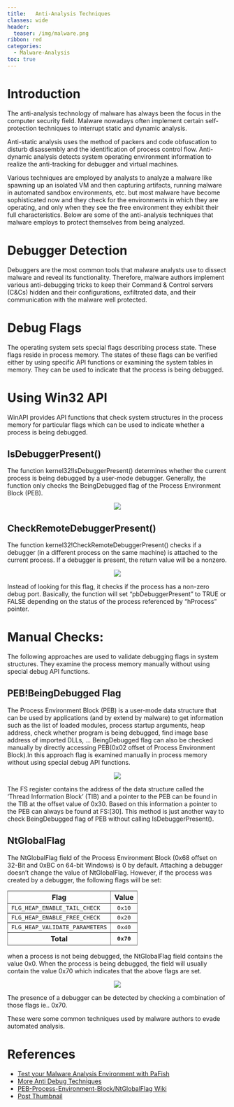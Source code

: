 ```yaml
---
title:   Anti-Analysis Techniques
classes: wide
header:
  teaser: /img/malware.png
ribbon: red
categories:
  - Malware-Analysis
toc: true
---
```


# Introduction
   The anti-analysis technology of malware has always been the focus in the computer security field. 
   Malware nowadays often implement certain self-protection techniques to interrupt static and dynamic analysis. 

   Anti-static analysis uses the method of packers and code obfuscation to disturb disassembly and the identification of process control flow. 
   Anti-dynamic analysis detects system operating environment information to realize the anti-tracking for debugger and virtual machines.

   Various techniques are employed by analysts to analyze a malware like spawning up an isolated VM and then capturing artifacts, running malware in automated sandbox environments, etc. but most malware have become sophisticated now and they check for the environments in which they are operating, and only when they see the free environment they exhibit their full characteristics. Below are some of the anti-analysis techniques that malware employs to protect themselves from being analyzed.

# Debugger Detection
   Debuggers are the most common tools that malware analysts use to dissect malware and reveal its functionality.
   Therefore, malware authors implement various anti-debugging tricks to keep their Command & Control servers (C&Cs) hidden and their configurations, exfiltrated data, and their communication with the malware well protected.

# Debug Flags
   The operating system sets special flags describing process state. These flags reside in process memory. The states of these flags can be verified either by using specific API functions or examining the system tables in memory. They can be used to indicate that the process is being debugged.

# Using Win32 API 
   WinAPI provides API functions that check system structures in the process memory for particular flags which can be used to indicate whether a process is being debugged.
   
## IsDebuggerPresent()
   The function kernel32!IsDebuggerPresent() determines whether the current process is being debugged by a user-mode debugger. Generally, the function only checks the BeingDebugged flag of the Process Environment Block (PEB).
   
<p align="center">
<img src="https://user-images.githubusercontent.com/73170547/144640141-784404af-51b9-4560-9e51-7bd658775774.png">
</p>

## CheckRemoteDebuggerPresent()
   The function kernel32!CheckRemoteDebuggerPresent() checks if a debugger (in a different process on the same machine) is attached to the current process. If a debugger is present, the return value will be a nonzero.
   
<p align="center">
<img src="https://user-images.githubusercontent.com/73170547/144641423-caa94d6e-cd5f-4715-a765-069c0949fb27.png">
</p>

Instead of looking for this flag, it checks if the process has a non-zero debug port. Basically, the function will set “pbDebuggerPresent” to TRUE or FALSE depending on the status of the process referenced by “hProcess” pointer. 

# Manual Checks:
   The following approaches are used to validate debugging flags in system structures. They examine the process memory manually without using special debug API functions.

## PEB!BeingDebugged Flag
   The Process Environment Block (PEB) is a user-mode data structure that can be used by applications (and by extend by malware) to get information such as the list of loaded modules, process startup arguments, heap address, check whether program is being debugged, find image base address of imported DLLs, ...
     BeingDebugged flag can also be checked manually by directly accessing PEB(0x02 offset of Process Environment Block).In this approach flag is examined manually in process memory without using special debug API functions.
     
<p align="center">
<img src="https://user-images.githubusercontent.com/73170547/144640347-2b997918-d9d4-4d33-810c-37caf7965e61.png">
</p>
             
The FS register contains the address of the data structure called the ‘Thread Information Block’ (TIB) and a pointer to the PEB can be found in the TIB at the offset value of 0x30. Based on this information a pointer to the PEB can always be found at FS:[30].
This method is just another way to check BeingDebugged flag of PEB without calling IsDebuggerPresent().

## NtGlobalFlag
   The NtGlobalFlag field of the Process Environment Block (0x68 offset on 32-Bit and 0xBC on 64-bit Windows) is 0 by default. Attaching a debugger doesn’t change the value of NtGlobalFlag. However, if the process was created by a debugger, the following flags will be set:
<table align="center" border=1 style="width:auto;display:table;">
<tbody><tr>
<th>Flag
</th>
<th>Value
</th></tr>
<tr>
<td><tt>FLG_HEAP_ENABLE_TAIL_CHECK</tt>
</td>
<td align="center"><tt>0x10</tt>
</td></tr>
<tr>
<td><tt>FLG_HEAP_ENABLE_FREE_CHECK</tt>
</td>
<td align="center"><tt>0x20</tt>
</td></tr>
<tr>
<td><tt>FLG_HEAP_VALIDATE_PARAMETERS</tt>
</td>
<td align="center"><tt>0x40</tt>
</td></tr>
<tr>
<th>Total
</th>
<th><tt>0x70</tt>
</th></tr></tbody></table>

when a process is not being debugged, the NtGlobalFlag field contains the value 0x0. When the process is being debugged, the field will usually contain the value 0x70 which indicates that the above flags are set.
              
<p align="center">
<img src="https://user-images.githubusercontent.com/73170547/144642105-413b265d-f1f6-4fa6-b48e-2bb0c701a35d.png">
</p>
 
The presence of a debugger can be detected by checking a combination of those flags ie.. 0x70.



These were some common techniques used by malware authors to evade automated analysis.

# References

* [Test your Malware Analysis Environment with PaFish](https://github.com/a0rtega/pafish)
* [More Anti Debug Techniques](https://anti-debug.checkpoint.com/techniques/debug-flags.html)
* [PEB-Process-Environment-Block/NtGlobalFlag Wiki](https://www.aldeid.com/wiki/PEB-Process-Environment-Block/NtGlobalFlag)
* [Post Thumbnail](https://sectigostore.com/blog/malware-analysis-what-it-is-how-it-works/)













 



